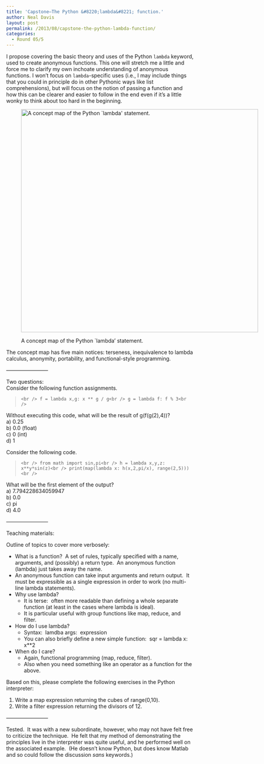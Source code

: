 ```yaml
---
title: 'Capstone—The Python &#8220;lambda&#8221; function.'
author: Neal Davis
layout: post
permalink: /2013/08/capstone-the-python-lambda-function/
categories:
  - Round 05/5
---
```

I propose covering the basic theory and uses of the Python `lambda` keyword, used to create anonymous functions. This one will stretch me a little and force me to clarify my own inchoate understanding of anonymous functions. I won&#8217;t focus on `lambda`-specific uses (i.e., I may include things that you could in principle do in other Pythonic ways like list comprehensions), but will focus on the notion of passing a function and how this can be clearer and easier to follow in the end even if it&#8217;s a little wonky to think about too hard in the beginning.<figure id="attachment_3979" style="width: 636px;" class="wp-caption alignnone">

[<img class="size-full wp-image-3979" alt="A concept map of the Python `lambda' statement." src="http://teaching.software-carpentry.org/wp-content/uploads/2013/08/SWC-5.5-ConceptMap.png" width="636" height="598" />][1]<figcaption class="wp-caption-text">A concept map of the Python \`lambda&#8217; statement.</figcaption></figure> 
The concept map has five main notices: terseness, inequivalence to lambda calculus, anonymity, portability, and functional-style programming.

————————

Two questions:  
Consider the following function assignments.

> `<br />
f = lambda x,g: x ** g / g<br />
g = lambda f: f % 3<br />
`

Without executing this code, what will be the result of g(f(g(2),4))?  
a) 0.25  
b) 0.0 (float)  
c) 0 (int)  
d) 1

Consider the following code.

> `<br />
from math import sin,pi<br />
h = lambda x,y,z: x**y*sin(z)<br />
print(map(lambda x: h(x,2,pi/x), range(2,5)))<br />
`

What will be the first element of the output?  
a) 7.794228634059947  
b) 0.0  
c) pi  
d) 4.0

————————

Teaching materials:

Outline of topics to cover more verbosely:

*   What is a function?  A set of rules, typically specified with a name, arguments, and (possibly) a return type.  An anonymous function (lambda) just takes away the name.
*   An anonymous function can take input arguments and return output.  It must be expressible as a single expression in order to work (no multi-line lambda statements).
*   Why use lambda? 
    *   It is terse:  often more readable than defining a whole separate function (at least in the cases where lambda is ideal).
    *   It is particular useful with group functions like map, reduce, and filter.
*   How do I use lambda? 
    *   Syntax:  lamdba args:  expression
    *   You can also briefly define a new simple function:  sqr = lambda x: x**2
*   When do I care? 
    *   Again, functional programming (map, reduce, filter).
    *   Also when you need something like an operator as a function for the above.

Based on this, please complete the following exercises in the Python interpreter:

1.  Write a map expression returning the cubes of range(0,10).
2.  Write a filter expression returning the divisors of 12.

————————

Tested.  It was with a new subordinate, however, who may not have felt free to criticize the technique.  He felt that my method of demonstrating the principles live in the interpreter was quite useful, and he performed well on the associated example.  (He doesn&#8217;t know Python, but does know Matlab and so could follow the discussion *sans* keywords.)

 [1]: http://teaching.software-carpentry.org/wp-content/uploads/2013/08/SWC-5.5-ConceptMap.png